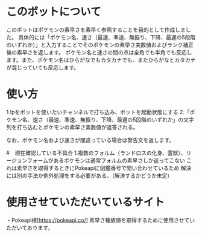 # このボットについて 
このボットはポケモンの素早さを素早く参照することを目的として作成しました。
具体的には「ポケモン名、速さ（最速、準速、無振り、下降、最遅の5段階のいずれか）」と入力することでそのポケモンの素早さ実数値およびランク補正後の素早さを返します。
ポケモン名と速さの間の点は全角でも半角でも反応します。また、ポケモン名はひらがなでもカタカナでも、またひらがなとカタカナが混じっていても反応します。

# 使い方　
1.!pをボットを使いたいチャンネルで打ち込み、ボットを起動状態にする
2.「ポケモン名、速さ（最速、準速、無振り、下降、最遅の5段階のいずれか」の文字列を打ち込むとポケモンの素早さ実数値が返答される。

なお、ポケモン名および速さが間違っている場合は警告文を返します。

#　現在確認している不具合
1.複数のフォルム（ランドロスの化身、霊獣）、リージョンフォームがあるポケモンは通常フォルムの素早さしか返ってこない
これは素早さを取得するときにPokeapiに図鑑番号で問い合わせているため
解決には別の手法か例外処理をする必要がある。（解決するかどうか未定）

# 使用させていただいているサイト
・Pokeapi様[https://pokeapi.co/]
素早さ種族値を取得するために使用させていただいております。


